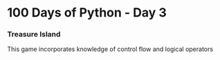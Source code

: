 # 100 Days of Python - Day 3

### Treasure Island
This game incorporates knowledge of control flow and logical operators